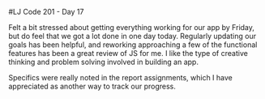 #LJ Code 201 - Day 17

Felt a bit stressed about getting everything working for our app by Friday, but do feel that we got a lot done in one day today. Regularly updating our goals has been helpful, and reworking approaching a few of the functional features has been a great review of JS for me. I like the type of creative thinking and problem solving involved in building an app.

Specifics were really noted in the report assignments, which I have appreciated as another way to track our progress.
